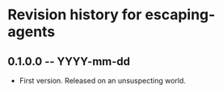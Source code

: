 # Revision history for escaping-agents

## 0.1.0.0 -- YYYY-mm-dd

* First version. Released on an unsuspecting world.
